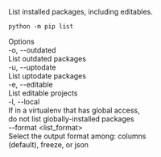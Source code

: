 List installed packages, including editables.  
```
python -m pip list
```
Options  
-o, --outdated  
    List outdated packages  
-u, --uptodate  
    List uptodate packages  
-e, --editable  
    List editable projects  
-l, --local  
    If in a virtualenv that has global access,  
    do not list globally-installed packages  
--format <list_format>  
    Select the output format among: columns  
    (default), freeze, or json  
